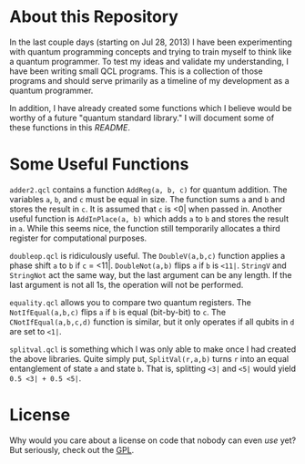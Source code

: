 About this Repository
=====================

In the last couple days (starting on Jul 28, 2013) I have been experimenting with quantum programming concepts and trying to train myself to think like a quantum programmer. To test my ideas and validate my understanding, I have been writing small QCL programs. This is a collection of those programs and should serve primarily as a timeline of my development as a quantum programmer.

In addition, I have already created some functions which I believe would be worthy of a future "quantum standard library." I will document some of these functions in this *README*.

Some Useful Functions
=====================

`adder2.qcl` contains a function `AddReg(a, b, c)` for quantum addition. The variables `a`, `b`, and `c` must be equal in size. The function sums `a` and `b` and stores the result in `c`. It is assumed that `c` is <0| when passed in. Another useful function is `AddInPlace(a, b)` which adds `a` to `b` and stores the result in `a`. While this seems nice, the function still temporarily allocates a third register for computational purposes.

`doubleop.qcl` is ridiculously useful. The `DoubleV(a,b,c)` function applies a phase shift `a` to `b` if `c` = <11|. `DoubleNot(a,b)` flips `a` if `b` is `<11|`. `StringV` and `StringNot` act the same way, but the last argument can be any length. If the last argument is not all 1s, the operation will not be performed.

`equality.qcl` allows you to compare two quantum registers. The `NotIfEqual(a,b,c)` flips `a` if `b` is equal (bit-by-bit) to `c`. The `CNotIfEqual(a,b,c,d)` function is similar, but it only operates if all qubits in `d` are set to `<1|`.

`splitval.qcl` is something which I was only able to make once I had created the above libraries. Quite simply put, `SplitVal(r,a,b)` turns `r` into an equal entanglement of state `a` and state `b`. That is, splitting `<3|` and `<5|` would yield `0.5 <3| + 0.5 <5|`. 

License
=======

Why would you care about a license on code that nobody can even *use* yet? But seriously, check out the [GPL](http://www.gnu.org/licenses/gpl.html).
